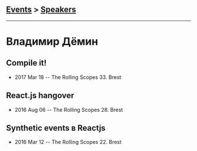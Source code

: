 ## [Events](../README.md) > [Speakers](../speakers.md)
---

# Владимир Дёмин

## Compile it!
- 2017 Mar 18 -- The Rolling Scopes 33. Brest    
## React.js hangover
- 2016 Aug 06 -- The Rolling Scopes 28. Brest    
## Synthetic events в Reactjs
- 2016 Mar 12 -- The Rolling Scopes 22. Brest    
